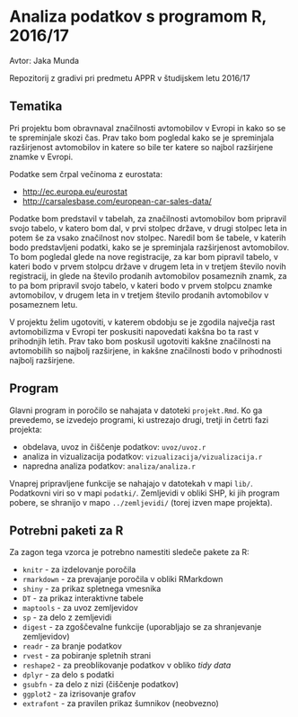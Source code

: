 # Analiza podatkov s programom R, 2016/17

Avtor: Jaka Munda

Repozitorij z gradivi pri predmetu APPR v študijskem letu 2016/17

## Tematika

Pri projektu bom obravnaval značilnosti avtomobilov v Evropi in kako so se te spreminjale skozi čas. Prav tako bom pogledal kako se je spreminjala razširjenost avtomobilov in katere so bile ter katere so najbol razširjene znamke v Evropi. 

Podatke sem črpal večinoma z eurostata:

- http://ec.europa.eu/eurostat
- http://carsalesbase.com/european-car-sales-data/

Podatke bom predstavil v tabelah, za značilnosti avtomobilov bom pripravil svojo tabelo, v katero bom dal, v prvi stolpec države, v drugi stolpec leta in potem še za vsako značilnost nov stolpec. Naredil bom še tabele, v katerih bodo predstavljeni podatki, kako se je spreminjala razširjenost avtomobilov. To bom pogledal glede na nove registracije, za kar bom pipravil tabelo, v kateri bodo v prvem stolpcu države v drugem leta in v tretjem število novih registracij, in glede na število prodanih avtomobilov posameznih znamk, za to pa bom pripravil svojo tabelo, v kateri bodo v prvem stolpcu znamke avtomobilov, v drugem leta in v tretjem število prodanih avtomobilov v posameznem letu.

V projektu želim ugotoviti, v katerem obdobju se je zgodila največja rast avtomobilizma v Evropi ter poskusiti napovedati kakšna bo ta rast v prihodnjih letih. Prav tako bom poskusil ugotoviti kakšne značilnosti na avtomobilih so najbolj razširjene, in kakšne značilnosti bodo v prihodnosti najbolj razširjene.

## Program

Glavni program in poročilo se nahajata v datoteki `projekt.Rmd`. Ko ga prevedemo,
se izvedejo programi, ki ustrezajo drugi, tretji in četrti fazi projekta:

* obdelava, uvoz in čiščenje podatkov: `uvoz/uvoz.r`
* analiza in vizualizacija podatkov: `vizualizacija/vizualizacija.r`
* napredna analiza podatkov: `analiza/analiza.r`

Vnaprej pripravljene funkcije se nahajajo v datotekah v mapi `lib/`. Podatkovni
viri so v mapi `podatki/`. Zemljevidi v obliki SHP, ki jih program pobere, se
shranijo v mapo `../zemljevidi/` (torej izven mape projekta).

## Potrebni paketi za R

Za zagon tega vzorca je potrebno namestiti sledeče pakete za R:

* `knitr` - za izdelovanje poročila
* `rmarkdown` - za prevajanje poročila v obliki RMarkdown
* `shiny` - za prikaz spletnega vmesnika
* `DT` - za prikaz interaktivne tabele
* `maptools` - za uvoz zemljevidov
* `sp` - za delo z zemljevidi
* `digest` - za zgoščevalne funkcije (uporabljajo se za shranjevanje zemljevidov)
* `readr` - za branje podatkov
* `rvest` - za pobiranje spletnih strani
* `reshape2` - za preoblikovanje podatkov v obliko *tidy data*
* `dplyr` - za delo s podatki
* `gsubfn` - za delo z nizi (čiščenje podatkov)
* `ggplot2` - za izrisovanje grafov
* `extrafont` - za pravilen prikaz šumnikov (neobvezno)
